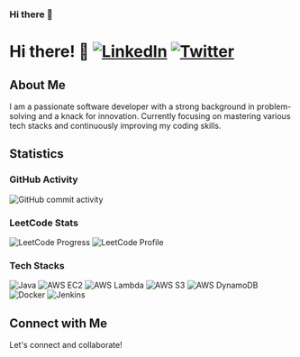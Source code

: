 ### Hi there 👋

<!--
**Kedar-Jog/Kedar-Jog** is a ✨ _special_ ✨ repository because its `README.md` (this file) appears on your GitHub profile.

Here are some ideas to get you started:

- 🔭 I’m currently working on ...
- 🌱 I’m currently learning ...
- 👯 I’m looking to collaborate on ...
- 🤔 I’m looking for help with ...
- 💬 Ask me about ...
- 📫 How to reach me: ...
- 😄 Pronouns: ...
- ⚡ Fun fact: ...
-->

# Hi there! 👋  [![LinkedIn](https://img.shields.io/badge/LinkedIn-0077B5?style=flat-square&logo=linkedin)](https://www.linkedin.com/in/kedarjog/)    [![Twitter](https://img.shields.io/badge/Twitter-1DA1F2?style=flat-square&logo=twitter)](https://twitter.com/kedar_a_jog)

## About Me
I am a passionate software developer with a strong background in problem-solving and a knack for innovation. Currently focusing on mastering various tech stacks and continuously improving my coding skills.

## Statistics

### GitHub Activity
![GitHub commit activity](https://img.shields.io/github/commit-activity/m/Kedar-Jog/Kedar-Jog?style=flat-square)

### LeetCode Stats
![LeetCode Progress](https://img.shields.io/badge/LeetCode-100%2B-blueviolet?style=flat-square)
![LeetCode Profile](https://leetcode-badge.chyroc.cn/?name=kedarjog&leetcode_badge_style=lc)

### Tech Stacks
![Java](https://img.shields.io/badge/-Java-orange?style=flat-square&logo=java)
![AWS EC2](https://img.shields.io/badge/AWS-EC2-232F3E?style=flat-square&logo=amazon-aws)
![AWS Lambda](https://img.shields.io/badge/AWS-Lambda-232F3E?style=flat-square&logo=amazon-aws)
![AWS S3](https://img.shields.io/badge/AWS-S3-232F3E?style=flat-square&logo=amazon-aws)
![AWS DynamoDB](https://img.shields.io/badge/AWS-DynamoDB-232F3E?style=flat-square&logo=amazon-aws)
![Docker](https://img.shields.io/badge/-Docker-2496ED?style=flat-square&logo=docker)
![Jenkins](https://img.shields.io/badge/-Jenkins-D24939?style=flat-square&logo=jenkins)

## Connect with Me
Let's connect and collaborate! 

